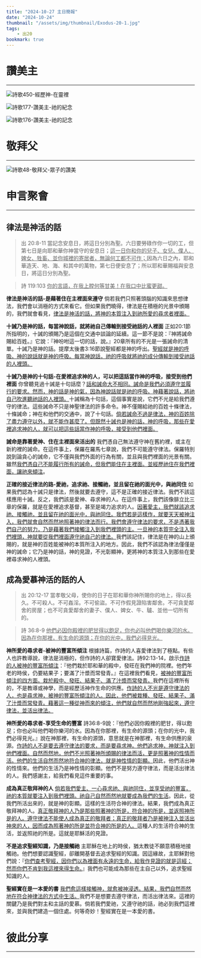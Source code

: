 ```yaml
---
title: "2024-10-27 主日簡報"
date: "2024-10-24"
thumbnail: "/assets/img/thumbnail/Exodus-20-1.jpg"
tags:
    - 出20
bookmark: true
---
```


# 讚美主
___

![詩歌450-經歷神-在靈裡](/assets/img/hymns/hymn-450.jpg "詩歌450-經歷神-在靈裡")

![詩歌177-讚美主-祂的紀念](/assets/img/hymns/hymn-177.jpg "詩歌177-讚美主-祂的紀念")

![詩歌176-讚美主-祂的記念](/assets/img/hymns/hymn-176.jpg "詩歌176-讚美主-祂的記念")

# 敬拜父
___

![詩歌48-敬拜父-眾子的讚美](/assets/img/hymns/hymn-48.jpg "詩歌48-敬拜父-眾子的讚美")

# 申言聚會
___

## 律法是神活的話

> 出 20:8-11  當記念安息日，將這日分別為聖。六日要勞碌作你一切的工，但第七日是向耶和華你神當守的安息日；<u>這一日你和你的兒子、女兒、僕人、婢女、牲畜、並你城</u><u>裡</u><u>的寄居者，無論何工都不可作；</u>因為六日之內，耶和華造天、地、海、和其中的萬物，第七日便安息了；所以耶和華賜福與安息日，將這日分別為聖。

> 詩 119:103  <u>你的言語，在我上膛何等甘美！在我口中比蜜更甜。</u>

**律法是神活的話-是藉著住在主裡面來遵守** 倘若我們只照著頭腦的知識來思想律法，我們會以消極的方式來看它。但如果我們曉得，律法是在積極的光景中頒賜的，我們就會看見，<u>律法是神活的話，將神的本質注入到祂所愛的尋求者</u><u>裡</u><u>面。</u>

**十誡乃是神的話，每當神說話，就將祂自己傳輸到接受祂話的人裡面**  正如20:1節所指明的，十誡的頒賜乃是這個在交通中談論的延續。這一節不是說：『神將誡命賜給百姓。』它說：『神吩咐這一切的話，說。』20章所有的不光是一張誡命的清單。十誡乃是神的話。提摩太後書3:16節說聖經都是神的呼出。<u>聖經就是神的呼吸。神的說話就是神的呼吸。每當神說話，祂的呼吸就將祂的成分傳輸到接受祂話的人</u><u>裡</u><u>頭。</u>

**十誡乃是神的十句話-在愛裡追求神的人，可以把這話當作神的呼吸，接受到他們裡面** 你曾聽見過十誡是十句話麼？<u>話和誡命大不相同。誡命是我們必須遵守並履行的要求。然而，神的話是神的氣，因為神說話就是祂的呼吸。神藉著說話，將祂自己吹進聽祂話的人</u><u>裡</u><u>頭。</u>十誡稱為十句話，這個事實是說，它們不光是給我們遵守的律法。這些誡命不只是神聖律法的許多命令。神不僅賜給祂的百姓十條律法，十條誡命；神在和他們的交通中，說了十句話。<u>倘若誡命不過是律法，神的百姓除了盡力遵守以外，就不能作甚麼了。但既然十誡也是神的話，神的呼吸，那些在愛</u><u>裡</u><u>追求神的人，就可以把這些話當作神的呼吸，接受到他們</u><u>裡</u><u>面。</u>

**誡命是靠著愛神、住在主裡面來活出的** 我們憑自己無法遵守神在舊約裡，或主在新約裡的誡命。在這件事上，保羅在羅馬七章說，我們不可能遵守律法。保羅特別說到論貪心的誡命，它不僅與我們外面的行為有關，並且與我們裡面的光景有關。雖然<u>我們憑自己不能履行所有的誡命，但我們能住在主</u><u>裡</u><u>面。並經歷祂住在我們</u><u>裡</u><u>面，讓祂來傾注</u>。

**正確的接近律法的路-愛祂，追求祂、接觸祂，並且留在祂的面光中，與祂同住** 如果我們認為十誡只是律法，然後就要去遵守，這不是正確的接近律法。我們不該這樣應用十誡。反之，我們該是愛神、尋求神的人。在這件事上，我們該像腓立比三章的保羅，就是在愛裡追求基督，甚至是竭力追求的人。<u>因著愛主，我們就該追求祂、接觸祂，並且留在祂的面光中，與祂同住。我們若是這樣作，就要天天被神注入，我們就會自然而然地照著神的律法而行。我們會遵守律法的要求，不是憑著我們自己的努力，乃是藉著我們接觸注入到我們</u><u>裡</u><u>頭的主。一旦神的本質完全注入我們</u><u>裡</u><u>頭，神就要從我們</u><u>裡</u><u>面遵守祂自己的律法。</u>我們該記住，律法是在神的山上頒賜的，就是神的百姓能被神的本質所注入的地方。因此，我們不該認為律法僅僅是神的誡命；它乃是神的話，神的見證，不光彰顯神，更將神的本質注入到那些在愛裡尋求神的人裡頭。

## 成為愛慕神活的話的人

> 出 20:12-17 當孝敬父母，使你的日子在耶和華你神所賜你的地上，得以長久。不可殺人。不可姦淫。不可偷盜。不可作假見證陷害鄰舍。不可貪愛鄰舍的房屋；也不可貪愛鄰舍的妻子、僕人、婢女、牛、驢、並他一切所有的。

> 詩 36:8-9  <u>他們必因</u><u>你殿</u><u>裡</u><u>的肥甘得以飽足</u><u>，你</u><u>也必叫他們</u><u>喝你樂河的水。因為在你那</u><u>裡</u><u>，有生命的源頭；在你的光中，我們必得見光</u><u>。</u>

**神所愛的尋求者-被神的豐富所傾注**  根據詩篇，作詩的人喜愛律法到了極點。有些人也許教導說，律法是消極的，但作詩的人卻寶愛律法。詩92:13-14，啟示<u>作詩的人被神的豐富所傾注</u>：『他們栽於耶和華的殿中，發旺在我們神的院裡。他們年老的時侯，仍要結果子；要滿了汁漿而常發青。』在這裡我們看見，<u>被神的豐富所傾注的四方面。栽於殿中、發旺、結果子、滿了汁漿而常發青。</u>我們在這裡所有的，不是教導或神學，而是經歷活神作生命的供應。<u>作詩的人不光是遵守律法的人，也是尋求神，被神的豐富所傾注的人。因此，他們被栽種、發旺、結果子、滿了汁漿而常發青。藉著這一種從神而來的傾注，他們就自然而然地剛強起來，遵守律法，並活出律法</u><u>。</u>

**神所愛的尋求者-享受生命的豐富**  詩36:8-9說：『他們必因你殿裡的肥甘，得以飽足；你也必叫他們喝你樂河的水。因為在你那裡，有生命的源頭；在你的光中，我們必得見光。』說在神那裡，有生命的源頭，意思就是在神那裡，有生命供應的泉源。<u>作詩的人不是要去遵守律法的要求，而是要尋求神。他們追求神，神就注入到他們</u><u>裡</u><u>面。自然而然地，他們不光照著神所頒賜的律法而活，更是照著神的性情而活。他們的生活自然而然地符合神的律法，就是神性情的彰顯。</u>因此，他們活出神的性情來。他們的生活乃是神性情的彰顯。他們不是努力遵守律法，而是活出律法的人。我們感謝主，給我們看見這件重要的事。

**成為真正敬拜神的人** <u>倘若我們愛主、一心尋求祂、與祂同住，並享受祂的豐富，祂的本質就要注入到我們</u><u>裡</u><u>頭。祂自己自然而然地就要成為我們的生活</u>。因此，從我們所活出來的，就是神的彰顯。這樣的生活符合神的律法。結果，我們成為真正敬拜神的人。<u>真正敬拜神的人乃是那些照著神的所是，符合神的所是，並返照神所是的人。遵守律法不能使人成為真正的敬拜者；真正的敬拜者乃是被神注入並活出神來的人，因而成為照著神的所是並符合神的所是的人。</u>這種人的生活符合神的生活，並返照祂的所是。這就是耶穌活的見證。

**不是追求聖經知識，乃是接觸祂** 主耶穌在地上的時侯，猶太教徒不願意積極地接觸祂。他們想要認識聖經，卻離開基督去追求聖經的知識。因這緣故，主耶穌對他們說：『<u>你們查考聖經，因你們以為</u><u>裡</u><u>面</u><u>有永</u><u>遠的</u><u>生</u><u>命</u><u>，給我作見證的就是這經；然而你們不肯到我這</u><u>裡</u><u>來得生命。</u>』我們也可能成為那些在主自己以外，追求聖經知識的人。

**聖經實在是一本愛的書** <u>我們愈這樣接觸神，就愈被神浸透。結果，我們自然而然地在符合神律法的方式中生活。</u>我們不是想要去遵守律法，而活出律法來。這裡的關鍵乃是我們對主和主話的愛慕。倘若我們愛祂，又遵守祂的話，祂必到我們這裡來，並與我們建造一個住處。何等奇妙！聖經實在是一本愛的書。

# 彼此分享
___